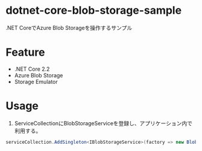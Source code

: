 # dotnet-core-blob-storage-sample
.NET CoreでAzure Blob Storageを操作するサンプル

# Feature
- .NET Core 2.2
- Azure Blob Storage
- Storage Emulator

# Usage
1. ServiceCollectionにBlobStorageServiceを登録し、アプリケーション内で利用する。
```cs
serviceCollection.AddSingleton<IBlobStorageService>(factory => new BlobStorageService(configuration["ConnectionStrings:StorageConnection"]));
```